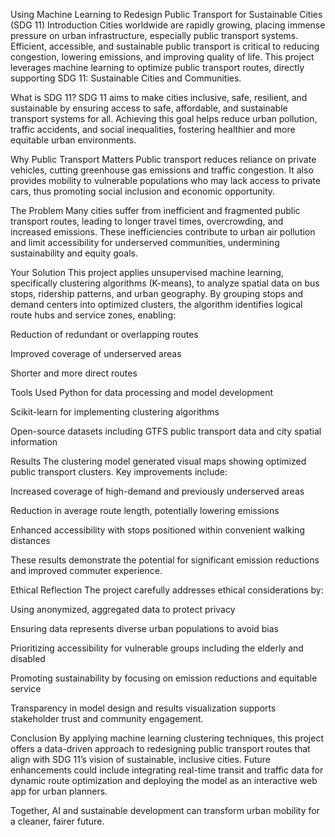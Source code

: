 Using Machine Learning to Redesign Public Transport for Sustainable Cities (SDG 11)
Introduction
Cities worldwide are rapidly growing, placing immense pressure on urban infrastructure, especially public transport systems. Efficient, accessible, and sustainable public transport is critical to reducing congestion, lowering emissions, and improving quality of life. This project leverages machine learning to optimize public transport routes, directly supporting SDG 11: Sustainable Cities and Communities.

What is SDG 11?
SDG 11 aims to make cities inclusive, safe, resilient, and sustainable by ensuring access to safe, affordable, and sustainable transport systems for all. Achieving this goal helps reduce urban pollution, traffic accidents, and social inequalities, fostering healthier and more equitable urban environments.

Why Public Transport Matters
Public transport reduces reliance on private vehicles, cutting greenhouse gas emissions and traffic congestion. It also provides mobility to vulnerable populations who may lack access to private cars, thus promoting social inclusion and economic opportunity.

The Problem
Many cities suffer from inefficient and fragmented public transport routes, leading to longer travel times, overcrowding, and increased emissions. These inefficiencies contribute to urban air pollution and limit accessibility for underserved communities, undermining sustainability and equity goals.

Your Solution
This project applies unsupervised machine learning, specifically clustering algorithms (K-means), to analyze spatial data on bus stops, ridership patterns, and urban geography. By grouping stops and demand centers into optimized clusters, the algorithm identifies logical route hubs and service zones, enabling:

Reduction of redundant or overlapping routes

Improved coverage of underserved areas

Shorter and more direct routes

Tools Used
Python for data processing and model development

Scikit-learn for implementing clustering algorithms

Open-source datasets including GTFS public transport data and city spatial information

Results
The clustering model generated visual maps showing optimized public transport clusters. Key improvements include:

Increased coverage of high-demand and previously underserved areas

Reduction in average route length, potentially lowering emissions

Enhanced accessibility with stops positioned within convenient walking distances

These results demonstrate the potential for significant emission reductions and improved commuter experience.

Ethical Reflection
The project carefully addresses ethical considerations by:

Using anonymized, aggregated data to protect privacy

Ensuring data represents diverse urban populations to avoid bias

Prioritizing accessibility for vulnerable groups including the elderly and disabled

Promoting sustainability by focusing on emission reductions and equitable service

Transparency in model design and results visualization supports stakeholder trust and community engagement.

Conclusion
By applying machine learning clustering techniques, this project offers a data-driven approach to redesigning public transport routes that align with SDG 11’s vision of sustainable, inclusive cities. Future enhancements could include integrating real-time transit and traffic data for dynamic route optimization and deploying the model as an interactive web app for urban planners.

Together, AI and sustainable development can transform urban mobility for a cleaner, fairer future.